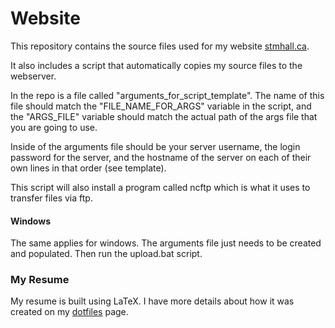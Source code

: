 # Website

This repository contains the source files used for my website
[stmhall.ca](http://www.stmhall.ca).

It also includes a script that automatically copies my source files to the
webserver.

In the repo is a file called "arguments_for_script_template". The name of this
file should match the "FILE_NAME_FOR_ARGS" variable in the script, and the
"ARGS_FILE" variable should match the actual path of the args file that you are
going to use.

Inside of the arguments file should be your server username, the login password
for the server, and the hostname of the server on each of their own lines in
that order (see template).

This script will also install a program called ncftp which is what it uses to
transfer files via ftp.


#### Windows

The same applies for windows. The arguments file just needs to be created and
populated. Then run the upload.bat script.

### My Resume

My resume is built using LaTeX. I have more details about how it was created on
my [dotfiles](http://github.com/hallzy/dotfiles) page.
